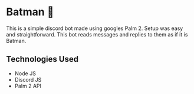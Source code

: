 # Batman 🦇
This is a simple discord bot made using googles Palm 2. Setup was easy and straightforward. This bot reads messages and replies to them as if it is Batman.

## Technologies Used
- Node JS
- Discord JS
- Palm 2 API
